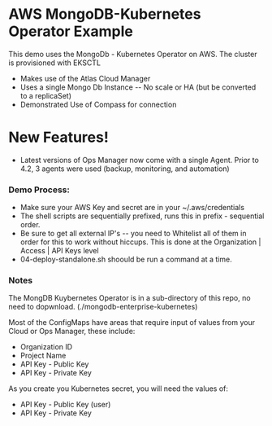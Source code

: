 # AWS MongoDB-Kubernetes Operator Example


This demo uses the MongoDb - Kubernetes Operator on AWS.  The cluster is provisioned with EKSCTL

  - Makes use of the Atlas Cloud Manager
  - Uses a single Mongo Db Instance -- No scale or HA (but be converted to a replicaSet)
  - Demonstrated Use of Compass for connection

# New Features!

  - Latest versions of Ops Manager now come with a single Agent.  Prior to 4.2, 3 agents were used (backup, monitoring, and automation)


### Demo Process:
  - Make sure your AWS Key and secret are in your ~/.aws/credentials
  - The shell scripts are sequentially prefixed, runs this in prefix - sequential order.
  - Be sure to get all external IP's -- you need to Whitelist all of them in order for this to work without hiccups.  This is done at the Organization | Access | API Keys level
  - 04-deploy-standalone.sh shoould be run a command at a time.

### Notes
The MongDB Kuybernetes Operator is in a sub-directory of this repo, no need to dopwnload.
(./mongodb-enterprise-kubernetes)

Most of the ConfigMaps have areas that require input of values from your Cloud or Ops Manager, these include:

  - Organization ID
  - Project Name
  - API Key - Public Key
  - API Key - Private Key

As you create you Kubernetes secret, you will need the values of:
  - API Key - Public Key (user)
  - API Key - Private Key

